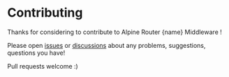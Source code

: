 # Contributing

Thanks for considering to contribute to Alpine Router {name} Middleware !

Please open [issues](https://github.com/{repository}/issues) or [discussions](https://github.com/{repository}/discussions) about any problems, suggestions, questions you have!

Pull requests welcome :)